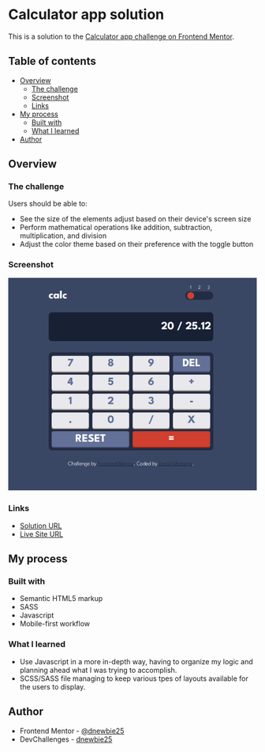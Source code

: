 # Calculator app solution

This is a solution to the [Calculator app challenge on Frontend Mentor](https://www.frontendmentor.io/challenges/calculator-app-9lteq5N29). 

## Table of contents

- [Overview](#overview)
  - [The challenge](#the-challenge)
  - [Screenshot](#screenshot)
  - [Links](#links)
- [My process](#my-process)
  - [Built with](#built-with)
  - [What I learned](#what-i-learned)
- [Author](#author)

## Overview

### The challenge

Users should be able to:

- See the size of the elements adjust based on their device's screen size
- Perform mathematical operations like addition, subtraction, multiplication, and division
- Adjust the color theme based on their preference with the toggle button

### Screenshot

![](./images/calculator-app.png)

### Links

- [Solution URL](https://github.com/dnewbie25/Frontend-Mentor/tree/main/calculator-app)
- [Live Site URL](https://calculator-app-challenge.netlify.app/)

## My process

### Built with

- Semantic HTML5 markup
- SASS
- Javascript
- Mobile-first workflow

### What I learned

- Use Javascript in a more in-depth way, having to organize my logic and planning ahead what I was trying to accomplish.
- SCSS/SASS file managing to keep various tpes of layouts available for the users to display.

## Author

- Frontend Mentor - [@dnewbie25](https://www.frontendmentor.io/profile/dnewbie25)
- DevChallenges - [dnewbie25](https://devchallenges.io/portfolio/dnewbie25)